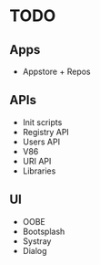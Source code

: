 # TODO
## Apps
- Appstore + Repos
## APIs
- Init scripts
- Registry API
- Users API
- V86
- URI API
- Libraries
## UI
- OOBE
- Bootsplash
- Systray
- Dialog